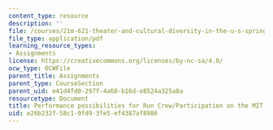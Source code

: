 ```yaml
---
content_type: resource
description: ''
file: /courses/21m-621-theater-and-cultural-diversity-in-the-u-s-spring-2008/e26b232f58c19fd93fe5ef4387af8986_MIT21M_670S08_unit3crewpe.pdf
file_type: application/pdf
learning_resource_types:
- Assignments
license: https://creativecommons.org/licenses/by-nc-sa/4.0/
ocw_type: OCWFile
parent_title: Assignments
parent_type: CourseSection
parent_uid: e41d4fd0-297f-4a68-b16d-e8524a325a8a
resourcetype: Document
title: Performance possibilities for Run Crew/Participation on the MIT Campus
uid: e26b232f-58c1-9fd9-3fe5-ef4387af8986
---
```

